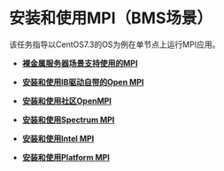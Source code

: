 # 安装和使用MPI（BMS场景）<a name="ZH-CN_TOPIC_0132727287"></a>

该任务指导以CentOS7.3的OS为例在单节点上运行MPI应用。

-   **[裸金属服务器场景支持使用的MPI](裸金属服务器场景支持使用的MPI.md)**  

-   **[安装和使用IB驱动自带的Open MPI](安装和使用IB驱动自带的Open-MPI.md)**  

-   **[安装和使用社区OpenMPI](安装和使用社区OpenMPI.md)**  

-   **[安装和使用Spectrum MPI](安装和使用Spectrum-MPI.md)**  

-   **[安装和使用Intel MPI](安装和使用Intel-MPI.md)**  

-   **[安装和使用Platform MPI](安装和使用Platform-MPI.md)**  


